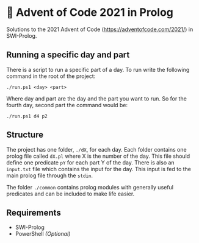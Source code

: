 # 🦉 Advent of Code 2021 in Prolog

Solutions to the 2021 Advent of Code (https://adventofcode.com/2021/) in SWI-Prolog.

## Running a specific day and part

There is a script to run a specific part of a day.
To run write the following command in the root of the project:

```
./run.ps1 <day> <part>
```

Where day and part are the day and the part you want to run.
So for the fourth day, second part the command would be:

```
./run.ps1 d4 p2
```

## Structure

The project has one folder, `./dX`, for each day.
Each folder contains one prolog file called `dX.pl` where X is the number of the day.
This file should define one predicate `pY` for each part Y of the day.
There is also an `input.txt` file which contains the input for the day.
This input is fed to the main prolog file through the `stdin`.


The folder `./common` contains prolog modules with generally useful predicates and can be included to make life easier.

## Requirements

* SWI-Prolog
* PowerShell *(Optional)*
